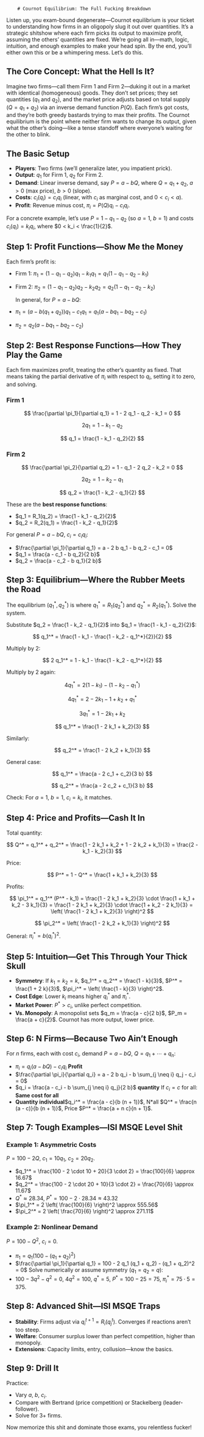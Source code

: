 		# Cournot Equilibrium: The Full Fucking Breakdown

Listen up, you exam-bound degenerate—Cournot equilibrium is your ticket to understanding how firms in an oligopoly slug it out over quantities. It’s a strategic shitshow where each firm picks its output to maximize profit, assuming the others’ quantities are fixed. We’re going all in—math, logic, intuition, and enough examples to make your head spin. By the end, you’ll either own this or be a whimpering mess. Let’s do this.

## The Core Concept: What the Hell Is It?
Imagine two firms—call them Firm 1 and Firm 2—duking it out in a market with identical (homogeneous) goods. They don’t set prices; they set quantities ($q_1$ and $q_2$), and the market price adjusts based on total supply ($Q = q_1 + q_2$) via an inverse demand function $P(Q)$. Each firm’s got costs, and they’re both greedy bastards trying to max their profits. The Cournot equilibrium is the point where neither firm wants to change its output, given what the other’s doing—like a tense standoff where everyone’s waiting for the other to blink.

## The Basic Setup
- **Players**: Two firms (we’ll generalize later, you impatient prick).
- **Output**: $q_1$ for Firm 1, $q_2$ for Firm 2.
- **Demand**: Linear inverse demand, say $P = a - b Q$, where $Q = q_1 + q_2$, $a > 0$ (max price), $b > 0$ (slope).
- **Costs**: $c_i(q_i) = c_i q_i$ (linear, with $c_i$ as marginal cost, and $0 < c_i < a$).
- **Profit**: Revenue minus cost, $\pi_i = P(Q) q_i - c_i q_i$.

For a concrete example, let’s use $P = 1 - q_1 - q_2$ (so $a = 1$, $b = 1$) and costs $c_i(q_i) = k_i q_i$, where $0 < k_i < \frac{1}{2}$.

## Step 1: Profit Functions—Show Me the Money
Each firm’s profit is:
- Firm 1: $\pi_1 = (1 - q_1 - q_2) q_1 - k_1 q_1 = q_1 (1 - q_1 - q_2 - k_1)$
- Firm 2: $\pi_2 = (1 - q_1 - q_2) q_2 - k_2 q_2 = q_2 (1 - q_1 - q_2 - k_2)$

	In general, for $P = a - b Q$:
- $\pi_1 = (a - b (q_1 + q_2)) q_1 - c_1 q_1 = q_1 (a - b q_1 - b q_2 - c_1)$
- $\pi_2 = q_2 (a - b q_1 - b q_2 - c_2)$

## Step 2: Best Response Functions—How They Play the Game
Each firm maximizes profit, treating the other’s quantity as fixed. That means taking the partial derivative of $\pi_i$ with respect to $q_i$, setting it to zero, and solving.

### Firm 1

$$
\frac{\partial \pi_1}{\partial q_1} = 1 - 2 q_1 - q_2 - k_1 = 0
$$


$$
2 q_1 = 1 - k_1 - q_2
$$


$$
q_1 = \frac{1 - k_1 - q_2}{2}
$$


### Firm 2

$$
\frac{\partial \pi_2}{\partial q_2} = 1 - q_1 - 2 q_2 - k_2 = 0
$$


$$
2 q_2 = 1 - k_2 - q_1
$$


$$
q_2 = \frac{1 - k_2 - q_1}{2}
$$


These are the **best response functions**:
- $q_1 = R_1(q_2) = \frac{1 - k_1 - q_2}{2}$
- $q_2 = R_2(q_1) = \frac{1 - k_2 - q_1}{2}$

For general $P = a - b Q$, $c_i = c_i q_i$:
- $\frac{\partial \pi_1}{\partial q_1} = a - 2 b q_1 - b q_2 - c_1 = 0$
- $q_1 = \frac{a - c_1 - b q_2}{2 b}$
- $q_2 = \frac{a - c_2 - b q_1}{2 b}$

## Step 3: Equilibrium—Where the Rubber Meets the Road
The equilibrium ($q_1^*, q_2^*$) is where $q_1^* = R_1(q_2^*)$ and $q_2^* = R_2(q_1^*)$. Solve the system.

Substitute $q_2 = \frac{1 - k_2 - q_1}{2}$ into $q_1 = \frac{1 - k_1 - q_2}{2}$:

$$
q_1^* = \frac{1 - k_1 - \frac{1 - k_2 - q_1^*}{2}}{2}
$$

Multiply by 2:

$$
2 q_1^* = 1 - k_1 - \frac{1 - k_2 - q_1^*}{2}
$$

Multiply by 2 again:

$$
4 q_1^* = 2 (1 - k_1) - (1 - k_2 - q_1^*)
$$


$$
4 q_1^* = 2 - 2 k_1 - 1 + k_2 + q_1^*
$$


$$
3 q_1^* = 1 - 2 k_1 + k_2
$$


$$
q_1^* = \frac{1 - 2 k_1 + k_2}{3}
$$


Similarly:

$$
q_2^* = \frac{1 - 2 k_2 + k_1}{3}
$$


General case:

$$
q_1^* = \frac{a - 2 c_1 + c_2}{3 b}
$$


$$
q_2^* = \frac{a - 2 c_2 + c_1}{3 b}
$$


Check: For $a = 1$, $b = 1$, $c_i = k_i$, it matches.

## Step 4: Price and Profits—Cash It In
Total quantity:

$$
Q^* = q_1^* + q_2^* = \frac{1 - 2 k_1 + k_2 + 1 - 2 k_2 + k_1}{3} = \frac{2 - k_1 - k_2}{3}
$$

Price:

$$
P^* = 1 - Q^* = \frac{1 + k_1 + k_2}{3}
$$

Profits:

$$
\pi_1^* = q_1^* (P^* - k_1) = \frac{1 - 2 k_1 + k_2}{3} \cdot \frac{1 + k_1 + k_2 - 3 k_1}{3} = \frac{1 - 2 k_1 + k_2}{3} \cdot \frac{1 + k_2 - 2 k_1}{3} = \left( \frac{1 - 2 k_1 + k_2}{3} \right)^2
$$


$$
\pi_2^* = \left( \frac{1 - 2 k_2 + k_1}{3} \right)^2
$$


General: $\pi_i^* = b (q_i^*)^2$.

## Step 5: Intuition—Get This Through Your Thick Skull
- **Symmetry**: If $k_1 = k_2 = k$, $q_1^* = q_2^* = \frac{1 - k}{3}$, $P^* = \frac{1 + 2 k}{3}$, $\pi_i^* = \left( \frac{1 - k}{3} \right)^2$.
- **Cost Edge**: Lower $k_i$ means higher $q_i^*$ and $\pi_i^*$.
- **Market Power**: $P^* > c_i$, unlike perfect competition.
- **Vs. Monopoly**: A monopolist sets $q_m = \frac{a - c}{2 b}$, $P_m = \frac{a + c}{2}$. Cournot has more output, lower price.

## Step 6: N Firms—Because Two Ain’t Enough
For $n$ firms, each with cost $c_i$, demand $P = a - b Q$, $Q = q_1 + \cdots + q_n$:
- $\pi_i = q_i (a - b Q) - c_i q_i$    **Profit**
- $\frac{\partial \pi_i}{\partial q_i} = a - 2 b q_i - b \sum_{j \neq i} q_j - c_i = 0$ 
- $q_i = \frac{a - c_i - b \sum_{j \neq i} q_j}{2 b}$ **quantity**
If $c_i = c$ for all: **Same cost for all**
- **Quantity individual**$q_i^* = \frac{a - c}{b (n + 1)}$, N*all $Q^* = \frac{n (a - c)}{b (n + 1)}$, Price $P^* = \frac{a + n c}{n + 1}$.

## Step 7: Tough Examples—ISI MSQE Level Shit
### Example 1: Asymmetric Costs
$P = 100 - 2 Q$, $c_1 = 10 q_1$, $c_2 = 20 q_2$.
- $q_1^* = \frac{100 - 2 \cdot 10 + 20}{3 \cdot 2} = \frac{100}{6} \approx 16.67$
- $q_2^* = \frac{100 - 2 \cdot 20 + 10}{3 \cdot 2} = \frac{70}{6} \approx 11.67$
- $Q^* \approx 28.34$, $P^* = 100 - 2 \cdot 28.34 \approx 43.32$
- $\pi_1^* = 2 \left( \frac{100}{6} \right)^2 \approx 555.56$
- $\pi_2^* = 2 \left( \frac{70}{6} \right)^2 \approx 271.11$

### Example 2: Nonlinear Demand
$P = 100 - Q^2$, $c_i = 0$.
- $\pi_1 = q_1 (100 - (q_1 + q_2)^2)$
- $\frac{\partial \pi_1}{\partial q_1} = 100 - 2 q_1 (q_1 + q_2) - (q_1 + q_2)^2 = 0$
Solve numerically or assume symmetry ($q_1 = q_2 = q$):
- $100 - 3 q^2 - q^2 = 0$, $4 q^2 = 100$, $q^* = 5$, $P^* = 100 - 25 = 75$, $\pi_i^* = 75 \cdot 5 = 375$.

## Step 8: Advanced Shit—ISI MSQE Traps
- **Stability**: Firms adjust via $q_i^{t+1} = R_i(q_j^t)$. Converges if reactions aren’t too steep.
- **Welfare**: Consumer surplus lower than perfect competition, higher than monopoly.
- **Extensions**: Capacity limits, entry, collusion—know the basics.

## Step 9: Drill It
Practice:
- Vary $a$, $b$, $c_i$.
- Compare with Bertrand (price competition) or Stackelberg (leader-follower).
- Solve for 3+ firms.

Now memorize this shit and dominate those exams, you relentless fucker!




